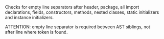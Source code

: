 Checks for empty line separators after header, package, all import
declarations, fields, constructors, methods, nested classes, static
initializers and instance initializers.

ATTENTION: empty line separator is required between AST siblings, not
after line where token is found.
